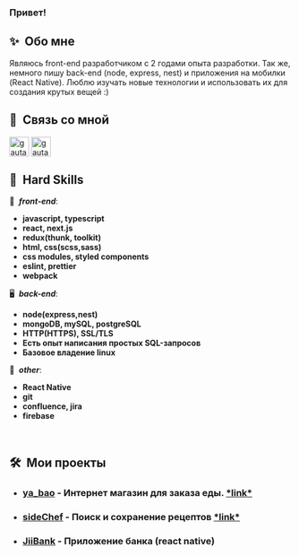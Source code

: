 <h3>Привет!</h3>

<h2><b>✨&nbsp;&nbsp;Обо&nbsp;мне</b></h2>

Являюсь front-end разработчиком с 2 годами опыта разработки. 
Так же, немного пишу back-end (node, express, nest) и приложения на мобилки (React Native). Люблю изучать новые технологии и использовать их для создания крутых вещей :)

<h2>🔗 &nbsp;Связь со мной</h2>

<p align="left">
<a href="https://t.me/explorrerr" target="blank"><img align="center" src="https://img.icons8.com/color/48/000000/telegram-app--v1.png" alt="gautamkrishnar" height="35" width="35" /></a>
<a href="https://vk.com/whooooooooami" target="blank"><img align="center" src="https://img.icons8.com/color/48/000000/vk-circled.png" alt="gautamkrishnar" height="35" width="35" /></a>

<h2><b>🔨&nbsp;&nbsp;Hard&nbsp;Skills</b></h2>

🚀 &nbsp;***front-end***:
- <b>javascript, typescript</b>
- <b>react, next.js</b>
- <b>redux(thunk, toolkit)</b>
- <b>html, css(scss,sass)</b>
- <b>css modules, styled components</b>
- <b>eslint, prettier</b>
- <b>webpack</b>

🖥 &nbsp;***back-end***:
- <b>node(express,nest)</b>
- <b>mongoDB, mySQL, postgreSQL</b>
- <b>HTTP(HTTPS), SSL/TLS</b>
- <b>Есть опыт написания простых SQL-запросов</b>
- <b>Базовое владение linux</b>

💬 &nbsp;***other***:
- <b>React Native</b>
- <b>git</b>
- <b>confluence, jira</b>
- <b>firebase</b>

&nbsp;<h2><b>🛠️&nbsp;&nbsp;Мои проекты</b></h2>
- <h3><a href="https://github.com/ihopeyoucanfly/ya_bao-frontend">ya_bao</a> - Интернет магазин для заказа еды. <a href="https://ya-bao.vercel.app/">*link*</a></h3> 

- <h3><a href="https://github.com/ihopeyoucanfly/sideChef-frontend">sideChef</a> - Поиск и сохранение рецептов <a href="https://side-chef.vercel.app/">*link*</a></h3> 

- <h3><a href="https://github.com/ihopeyoucanfly/JiiBank">JiiBank</a> - Приложение банка (react native)</h3> 

